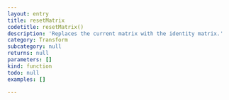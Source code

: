 ```yaml
---
layout: entry
title: resetMatrix
codetitle: resetMatrix()
description: 'Replaces the current matrix with the identity matrix.'
category: Transform
subcategory: null
returns: null
parameters: []
kind: function
todo: null
examples: []

---
```

